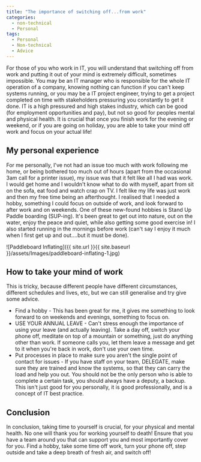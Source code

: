 ```yaml
---
title: "The importance of switching off...from work"
categories:
  - non-technical
  - Personal
tags:
  - Personal
  - Non-technical
  - Advice
---
```


For those of you who work in IT, you will understand that switching off from work and putting it out of your mind is extremely difficult, sometimes impossible. You may be an IT manager who is responsible for the whole IT operation of a company, knowing nothing can function if you can't keep systems running, or you may be a IT project engineer, trying to get a project completed on time with stakeholders pressuring you constantly to get it done. IT is a high pressured and high stakes industry, which can be good (for employment opportunities and pay), but not so good for peoples mental and physical health. It is crucial that once you finish work for the evening or weekend, or if you are going on holiday, you are able to take your mind off work and focus on your actual life!

## My personal experience

For me personally, I've not had an issue too much with work following me home, or being bothered too much out of hours (apart from the occasional 3am call for a printer issue), my issue was that it felt like all I had was work. I would get home and I wouldn't know what to do with myself, apart from sit on the sofa, eat food and watch crap on TV. I felt like my life was just work and then my free time being an afterthought. I realised that I needed a hobby, something I could focus on outside of work, and look forward to after work and on weekends. One of these new-found hobbies is Stand Up Paddle boarding (SUP-ing). It's been great to get out into nature, out on the water, enjoy the peace and quiet, while also getting some good exercise in! I also started running in the mornings before work (can't say I enjoy it much when I first get up and out....but it must be done).

![Paddleboard Inflating]({{ site.url }}{{ site.baseurl }}/assets/Images/paddleboard-inflating-1.jpg)

## How to take your mind of work

This is tricky, because different people have different circumstances, different schedules and lives, etc, but we can still generalise and try give some advice.

* Find a hobby - This has been great for me, it gives me something to look forward to on weekends and evenings, something to focus on.
* USE YOUR ANNUAL LEAVE - Can't stress enough the importance of using your leave (and actually leaving). Take a day off, switch your phone off, meditate on top of a mountain or something, just do anything other than work. If someone calls you, let them leave a message and get to it when you're back in work, don't use your own time.
* Put processes in place to make sure you aren't the single point of contact for issues - If you have staff on your team, DELEGATE, make sure they are trained and know the systems, so that they can carry the load and help you out. You should not be the only person who is able to complete a certain task, you should always have a deputy, a backup. This isn't just good for you personally, it is good professionally, and is a concept of IT best practice.

## Conclusion

In conclusion, taking time to yourself is crucial, for your physical and mental health. No one will thank you for working yourself to death! Ensure that you have a team around you that can support you and most importantly cover for you. Find a hobby, take some time off work, turn your phone off, step outside and take a deep breath of fresh air, and switch off!
